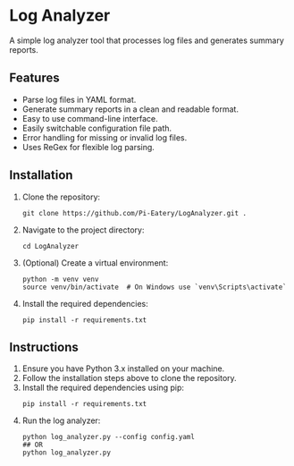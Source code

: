 # Log Analyzer
A simple log analyzer tool that processes log files and generates summary reports.

## Features
- Parse log files in YAML format.
- Generate summary reports in a clean and readable format.
- Easy to use command-line interface.
- Easily switchable configuration file path.
- Error handling for missing or invalid log files.
- Uses ReGex for flexible log parsing.

## Installation
1. Clone the repository:
    ```
    git clone https://github.com/Pi-Eatery/LogAnalyzer.git .
    ```
2. Navigate to the project directory:
    ```
    cd LogAnalyzer
    ```
3. (Optional) Create a virtual environment:
    ```
    python -m venv venv
    source venv/bin/activate  # On Windows use `venv\Scripts\activate`
    ```
4. Install the required dependencies:
    ```
    pip install -r requirements.txt
    ```

## Instructions
1. Ensure you have Python 3.x installed on your machine.
2. Follow the installation steps above to clone the repository.
3. Install the required dependencies using pip:
   ```
   pip install -r requirements.txt
   ```
4. Run the log analyzer:
   ```
   python log_analyzer.py --config config.yaml 
   ## OR
   python log_analyzer.py
   ```